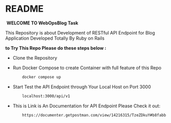 # README

​		                            **WELCOME TO WebOpsBlog Task**

This Repository is about Development of RESTful API Endpoint for Blog Application Developed Totally By Ruby on Rails

**to Try This Repo Please do these steps below :**

- Clone the Repository 

- Run Docker Compose to create Container with full feature of this Repo
    ```sh
        docker compose up
    ```

- Start Test the API Endpoint through Your Local Host on Port 3000
    ```sh
        localhost:3000/api/v1
    ```

- This is Link is An Documentation for API Endpoint Please Check it out:
    ```sh
        https://documenter.getpostman.com/view/14216315/TzeZDkuY#b8fabbec-4624-42c8-92cf-7c33933e8793
    ```
